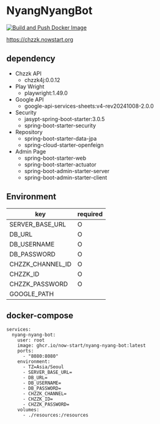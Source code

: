 # NyangNyangBot

[![Build and Push Docker Image](https://github.com/now-start/nyang-nyang-bot/actions/workflows/build.yaml/badge.svg)](https://github.com/now-start/nyang-nyang-bot/actions/workflows/build.yaml)

https://chzzk.nowstart.org

## dependency

- Chzzk API
  - chzzk4j:0.0.12
- Play Wright
  - playwright:1.49.0
- Google API
  - google-api-services-sheets:v4-rev20241008-2.0.0
- Security
  - jasypt-spring-boot-starter:3.0.5
  - spring-boot-starter-security
- Repository
  - spring-boot-starter-data-jpa
  - spring-cloud-starter-openfeign
- Admin Page
  - spring-boot-starter-web
  - spring-boot-starter-actuator
  - spring-boot-admin-starter-server
  - spring-boot-admin-starter-client

## Environment

| key              | required |
|------------------|----------|
| SERVER_BASE_URL  | O        |
| DB_URL           | O        |
| DB_USERNAME      | O        |
| DB_PASSWORD      | O        |
| CHZZK_CHANNEL_ID | O        |
| CHZZK_ID         | O        |
| CHZZK_PASSWORD   | O        |
| GOOGLE_PATH      |          |

## docker-compose

```
services:
  nyang-nyang-bot:
    user: root
    image: ghcr.io/now-start/nyang-nyang-bot:latest
    ports:
      - "8080:8080"
    environment:
      - TZ=Asia/Seoul
      - SERVER_BASE_URL=
      - DB_URL=
      - DB_USERNAME=
      - DB_PASSWORD=
      - CHZZK_CHANNEL=
      - CHZZK_ID=
      - CHZZK_PASSWORD=
    volumes:
      - ./resources:/resources
```
